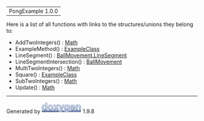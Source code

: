 <div id="top">

<div id="titlearea">

<table data-cellspacing="0" data-cellpadding="0">
<colgroup>
<col style="width: 100%" />
</colgroup>
<tbody>
<tr id="projectrow" class="odd">
<td id="projectalign"><div id="projectname">
PongExample<span id="projectnumber"> 1.0.0</span>
</div></td>
</tr>
</tbody>
</table>

</div>

</div>

<div class="contents">

<div class="textblock">

Here is a list of all functions with links to the structures/unions they
belong to:

</div>

- AddTwoIntegers() : <a href="class_math.html#a7c871f51dfc34ae986cd577e732183ae"
  class="el">Math</a>
- ExampleMethod() : <a href="class_example_class.html#aad2debe13d2dbbdbec0efd46c590f217"
  class="el">ExampleClass</a>
- LineSegment() : <a
  href="struct_ball_movement_1_1_line_segment.html#ad2b567b007687d6235085bfb628f6fe8"
  class="el">BallMovement.LineSegment</a>
- LineSegmentIntersection() : <a href="class_ball_movement.html#a2c6180a5d985ce8c7c39596ab9e5d9a3"
  class="el">BallMovement</a>
- MultiTwoIntegers() : <a href="class_math.html#a56e40797c0abd636af35283f35748f59"
  class="el">Math</a>
- Square() : <a href="class_example_class.html#a1a480cb7ebc79aa436d3db06417d8630"
  class="el">ExampleClass</a>
- SubTwoIntegers() : <a href="class_math.html#a62b011a90e95facd6ee112bd171bccc0"
  class="el">Math</a>
- Update() : <a href="class_math.html#a5f89b21d11567863daecedba91addc11"
  class="el">Math</a>

</div>

------------------------------------------------------------------------

<span class="small">Generated
by [<img src="doxygen.svg" class="footer" width="104" height="31"
alt="doxygen" />](https://www.doxygen.org/index.html) 1.9.8</span>
